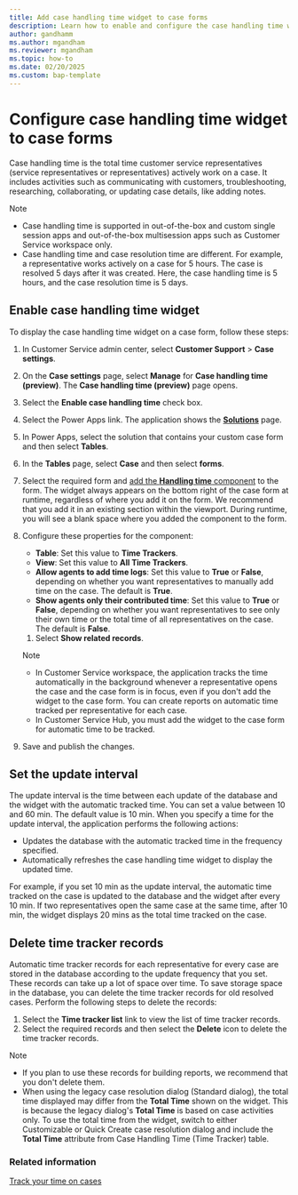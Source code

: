 ```yaml
---
title: Add case handling time widget to case forms 
description: Learn how to enable and configure the case handling time widget, which shows the total time customer service representatives spend on a case.
author: gandhamm 
ms.author: mgandham
ms.reviewer: mgandham
ms.topic: how-to 
ms.date: 02/20/2025 
ms.custom: bap-template 
---
```


# Configure case handling time widget to case forms 



Case handling time is the total time customer service representatives (service representatives or representatives) actively work on a case. It includes activities such as communicating  with customers, troubleshooting, researching, collaborating, or updating case details, like adding notes.

> [!NOTE]
> - Case handling time is supported in out-of-the-box and custom single session apps and out-of-the-box multisession apps such as Customer Service workspace only.
> - Case handling time and case resolution time are different. For example, a representative works actively on a case for 5 hours. The case is resolved 5 days after it was created. Here, the case handling time is 5 hours, and the case resolution time is 5 days.

## Enable case handling time widget

To display the case handling time widget on a case form, follow these steps:

1. In Customer Service admin center, select **Customer Support** > **Case settings**.
1. On the **Case settings** page, select **Manage** for **Case handling time (preview)**. The **Case handling time (preview)** page opens.
1. Select the **Enable case handling time** check box.
1. Select the Power Apps link. The application shows the [**Solutions**](/power-apps/maker/data-platform/solutions-overview#work-with-solutions-in-power-apps) page. 
1. In Power Apps, select the solution that contains your custom case form and then select **Tables**.
1. In the **Tables** page, select **Case** and then select **forms**.
1. Select the required form and [add the **Handling time** component](/power-apps/maker/model-driven-apps/add-move-configure-or-delete-components-on-form#add-components-for-a-column-on-the-form) to the form. The widget always appears on the bottom right of the case form at runtime, regardless of where you add it on the form. We recommend that you add it in an existing section within the viewport. During runtime, you will see a blank space where you added the component to the form.
1.  Configure these properties for the component:

      - **Table**: Set this value to **Time Trackers**.
      - **View**: Set this value to **All Time Trackers**.
      - **Allow agents to add time logs**: Set this value to **True** or **False**, depending on whether you want representatives to manually add time on the case. The default is **True**.
      - **Show agents only their contributed time**: Set this value to **True** or **False**, depending on whether you want representatives to see only their own time or the total time of all representatives on the case. The default is **False**.
    1. Select **Show related records**.
    > [!NOTE]
    >  - In Customer Service workspace, the application tracks the time automatically in the background whenever a representative opens the case and the case form is in focus, even if you don't add the widget to the case form. You can create reports on automatic time tracked per representative for each case.
    > - In Customer Service Hub, you must add the widget to the case form for automatic time to be tracked.
  1. Save and publish the changes.



## Set the update interval

The update interval is the time between each update of the database and the widget with the automatic tracked time. You can set a value between 10 and 60 min. The default value is 10 min. When you specify a time for the update interval, the application performs the following actions:

- Updates the database with the automatic tracked time in the frequency specified.
- Automatically refreshes the case handling time widget to display the updated time.

For example, if you set 10 min as the update interval, the automatic time tracked on the case is updated to the database and the widget after every 10 min. If two representatives open the same case at the same time, after 10 min, the widget displays 20 mins as the total time tracked on the case.

## Delete time tracker records

 Automatic time tracker records for each representative for every case are stored in the database according to the update frequency that you set. These records can take up a lot of space over time. To save storage space in the database, you can delete the time tracker records for old resolved cases. Perform the following steps to delete the records:
   1. Select the **Time tracker list** link to view the list of time tracker records.
   1. Select the  required records and then select the **Delete** icon to delete the time tracker records.

> [!NOTE]
> - If you plan to use these records for building reports, we recommend that you don't delete them.
> - When using the legacy case resolution dialog (Standard dialog), the total time displayed may differ from the **Total Time** shown on the widget. This is because the legacy dialog's **Total Time** is based on case activities only. To use the total time from the widget, switch to either Customizable or Quick Create case resolution dialog and include the **Total Time** attribute from Case Handling Time (Time Tracker) table.


### Related information  

[Track your time on cases](../use/case-handling-time.md)